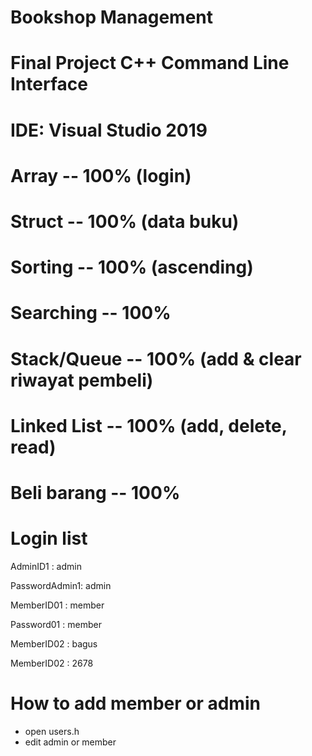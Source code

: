 # Bookshop Management

# Final Project C++ Command Line Interface

# IDE: Visual Studio 2019

# Array -- 100% (login)

# Struct -- 100% (data buku)

# Sorting -- 100% (ascending)

# Searching -- 100%

# Stack/Queue -- 100% (add & clear riwayat pembeli)

# Linked List -- 100% (add, delete, read)

# Beli barang -- 100%

# Login list

AdminID1      : admin

PasswordAdmin1: admin

MemberID01 : member

Password01 : member

MemberID02 : bagus

MemberID02 : 2678

# How to add member or admin
- open users.h
- edit admin or member
